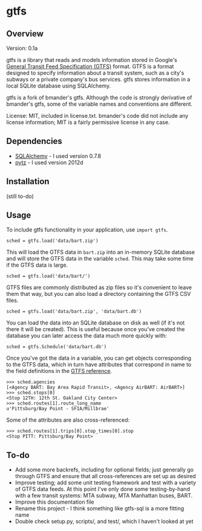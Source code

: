 gtfs
====

Overview
--------

Version: 0.1a

gtfs is a library that reads and models information stored in Google's [General Transit Feed Specification (GTFS)](https://developers.google.com/transit/) format. GTFS is a format designed to specify information about a transit system, such as a city's subways or a private company's bus services. gtfs stores information in a local SQLite database using SQLAlchemy. 

gtfs is a fork of bmander's gtfs. Although the code is strongly derivative of bmander's gtfs, some of the variable names and conventions are different. 

License: MIT, included in license.txt. bmander's code did not include any license information; MIT is a fairly permissive license in any case. 

Dependencies
------------

- [SQLAlchemy](http://www.sqlalchemy.org/) - I used version 0.7.8
- [pytz](http://pytz.sourceforge.net/) - I used version 2012d

Installation
------------

(still to-do)

Usage
-----

To include gtfs functionality in your application, use `import gtfs`. 

    sched = gtfs.load('data/bart.zip')

This will load the GTFS data in `bart.zip` into an in-memory SQLite database and will store the GTFS data in the variable `sched`. This may take some time if the GTFS data is large. 

    sched = gtfs.load('data/bart/')

GTFS files are commonly distributed as zip files so it's convenient to leave them that way, but you can also load a directory containing the GTFS CSV files. 

    sched = gtfs.load('data/bart.zip', 'data/bart.db')

You can load the data into an SQLite database on disk as well (if it's not there it will be created). This is useful because once you've created the database you can later access the data much more quickly with: 

    sched = gtfs.Schedule('data/bart.db')

Once you've got the data in a variable, you can get objects corresponding to the GTFS data, which in turn have attributes that correspond in name to the field definitions in the [GTFS reference](https://developers.google.com/transit/gtfs/reference). 

    >>> sched.agencies
    [<Agency BART: Bay Area Rapid Transit>, <Agency AirBART: AirBART>]
    >>> sched.stops[0]
    <Stop 12TH: 12th St. Oakland City Center>
    >>> sched.routes[1].route_long_name
    u'Pittsburg/Bay Point - SFIA/Millbrae'

Some of the attributes are also cross-referenced: 

    >>> sched.routes[1].trips[0].stop_times[0].stop
    <Stop PITT: Pittsburg/Bay Point>

To-do
-----

- Add some more backrefs, including for optional fields; just generally go through GTFS and ensure that all cross-references are set up as desired
- Improve testing; add some unit testing framework and test with a variety of GTFS data feeds. At this point I've only done some testing-by-hand with a few transit systems: MTA subway, MTA Manhattan buses, BART. 
- Improve this documentation file
- Rename this project - I think something like gtfs-sql is a more fitting name
- Double check setup.py, scripts/, and test/, which I haven't looked at yet
